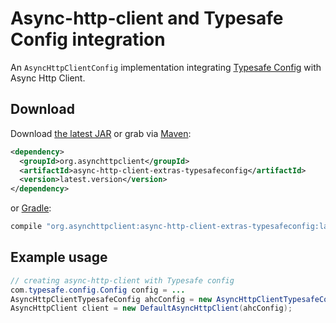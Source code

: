 # Async-http-client and Typesafe Config integration

An `AsyncHttpClientConfig` implementation integrating [Typesafe Config][1] with Async Http Client.
## Download

Download [the latest JAR][2] or grab via [Maven][3]:

```xml
<dependency>
  <groupId>org.asynchttpclient</groupId>
  <artifactId>async-http-client-extras-typesafeconfig</artifactId>
  <version>latest.version</version>
</dependency>
```

or [Gradle][3]:

```groovy
compile "org.asynchttpclient:async-http-client-extras-typesafeconfig:latest.version"
```

 [1]: https://github.com/lightbend/config
 [2]: https://search.maven.org/remote_content?g=org.asynchttpclient&a=async-http-client-extras-typesafeconfig&v=LATEST
 [3]: http://search.maven.org/#search%7Cga%7C1%7Cg%3A%22org.asynchttpclient%22%20a%3A%22async-http-client-extras-typesafeconfig%22
 [snap]: https://oss.sonatype.org/content/repositories/snapshots/

## Example usage

```java
// creating async-http-client with Typesafe config
com.typesafe.config.Config config = ...
AsyncHttpClientTypesafeConfig ahcConfig = new AsyncHttpClientTypesafeConfig(config);
AsyncHttpClient client = new DefaultAsyncHttpClient(ahcConfig);
```
